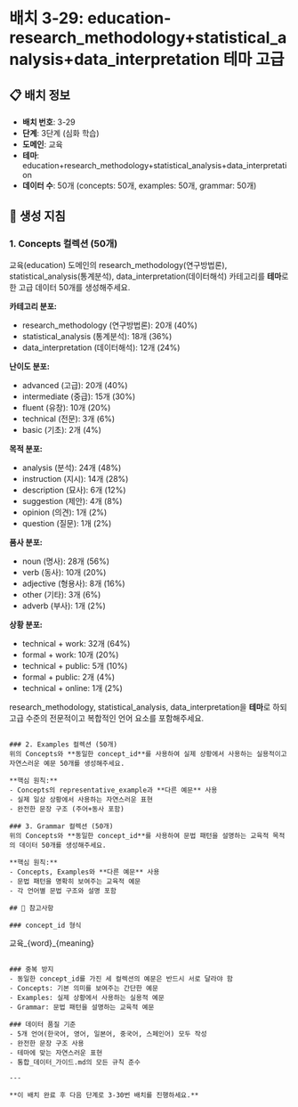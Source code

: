 # 배치 3-29: education-research_methodology+statistical_analysis+data_interpretation 테마 고급

## 📋 배치 정보
- **배치 번호**: 3-29
- **단계**: 3단계 (심화 학습)
- **도메인**: 교육
- **테마**: education+research_methodology+statistical_analysis+data_interpretation
- **데이터 수**: 50개 (concepts: 50개, examples: 50개, grammar: 50개)

## 🎯 생성 지침

### 1. Concepts 컬렉션 (50개)
교육(education) 도메인의 research_methodology(연구방법론), statistical_analysis(통계분석), data_interpretation(데이터해석) 카테고리를 **테마**로 한 고급 데이터 50개를 생성해주세요.

**카테고리 분포:**
- research_methodology (연구방법론): 20개 (40%)
- statistical_analysis (통계분석): 18개 (36%)
- data_interpretation (데이터해석): 12개 (24%)

**난이도 분포:**
- advanced (고급): 20개 (40%)
- intermediate (중급): 15개 (30%)
- fluent (유창): 10개 (20%)
- technical (전문): 3개 (6%)
- basic (기초): 2개 (4%)

**목적 분포:**
- analysis (분석): 24개 (48%)
- instruction (지시): 14개 (28%)
- description (묘사): 6개 (12%)
- suggestion (제안): 4개 (8%)
- opinion (의견): 1개 (2%)
- question (질문): 1개 (2%)

**품사 분포:**
- noun (명사): 28개 (56%)
- verb (동사): 10개 (20%)
- adjective (형용사): 8개 (16%)
- other (기타): 3개 (6%)
- adverb (부사): 1개 (2%)

**상황 분포:**
- technical + work: 32개 (64%)
- formal + work: 10개 (20%)
- technical + public: 5개 (10%)
- formal + public: 2개 (4%)
- technical + online: 1개 (2%)

research_methodology, statistical_analysis, data_interpretation을 **테마**로 하되 고급 수준의 전문적이고 복합적인 언어 요소를 포함해주세요.

```

### 2. Examples 컬렉션 (50개)
위의 Concepts와 **동일한 concept_id**를 사용하여 실제 상황에서 사용하는 실용적이고 자연스러운 예문 50개를 생성해주세요.

**핵심 원칙:**
- Concepts의 representative_example과 **다른 예문** 사용
- 실제 일상 상황에서 사용하는 자연스러운 표현
- 완전한 문장 구조 (주어+동사 포함)

### 3. Grammar 컬렉션 (50개)
위의 Concepts와 **동일한 concept_id**를 사용하여 문법 패턴을 설명하는 교육적 목적의 데이터 50개를 생성해주세요.

**핵심 원칙:**
- Concepts, Examples와 **다른 예문** 사용
- 문법 패턴을 명확히 보여주는 교육적 예문
- 각 언어별 문법 구조와 설명 포함

## 📝 참고사항

### concept_id 형식
```
교육_{word}_{meaning}
```

### 중복 방지
- 동일한 concept_id를 가진 세 컬렉션의 예문은 반드시 서로 달라야 함
- Concepts: 기본 의미를 보여주는 간단한 예문
- Examples: 실제 상황에서 사용하는 실용적 예문  
- Grammar: 문법 패턴을 설명하는 교육적 예문

### 데이터 품질 기준
- 5개 언어(한국어, 영어, 일본어, 중국어, 스페인어) 모두 작성
- 완전한 문장 구조 사용
- 테마에 맞는 자연스러운 표현
- 통합_데이터_가이드.md의 모든 규칙 준수

---

**이 배치 완료 후 다음 단계로 3-30번 배치를 진행하세요.**